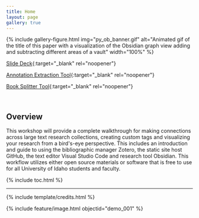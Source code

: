 ```yaml
---
title: Home
layout: page
gallery: true
---
```


{% include gallery-figure.html img="py_ob_banner.gif" alt="Animated gif of the title of this paper with a visualization of the Obsidian graph view adding and subtracting different areas of a vault" width="100%" %}

[Slide Deck](https://indd.adobe.com/view/d5f84fb3-6326-4419-b569-c9a96094a3e8){:target="_blank" rel="noopener"}

[Annotation Extraction Tool](https://github.com/Scholarly-Projects/annotation_extraction){:target="_blank" rel="noopener"}

[Book Splitter Tool](https://github.com/Scholarly-Projects/book_splitter){:target="_blank" rel="noopener"} 

<br>

## Overview

This workshop will provide a complete walkthrough for making connections across large text research collections, creating custom tags and visualizing your research from a bird's-eye perspective. This includes an introduction and guide to using the bibliographic manager Zotero, the static site host GitHub, the text editor Visual Studio Code and research tool Obsidian. This workflow utilizes either open source materials or software that is free to use for all University of Idaho students and faculty.

{% include toc.html %}

------

{% include template/credits.html %}

{% include feature/image.html objectid="demo_001" %}
